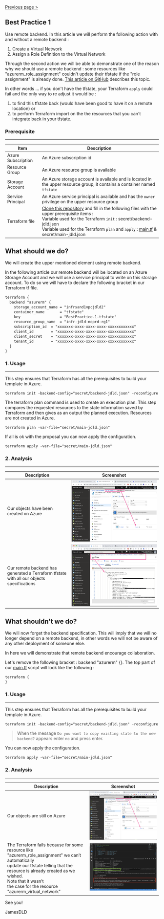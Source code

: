 [Previous page >](../)

Best Practice 1
------------
Use remote backend.
In this article we will perform the following action with and without a remote backend : 
1. Create a Virtual Network
2. Assign a Role Definition to the Virtual Network

Through the second action we will be able to demonstrate one of the reason why we should use a remote backend : some resources like "azurerm_role_assignment" couldn't update their tfstate if the "role assignment" is already done. [This article on GitHub](https://github.com/terraform-providers/terraform-provider-azurerm/issues/1857) describes this topic.

In other words ... if you don't have the tfstate, your Terraform `apply` could fail and the only way to re adjust it would be : 
1. to find this tfstate back (would have been good to have it on a remote location) or 
2. to perform Terraform import on the the resources that you can't integrate back in your tfstate.


### Prerequisite
-----

| Item | Description |
| ------------- | ------------- |
| Azure Subscription | An Azure subscription id |
| Resource Group | An Azure resource group is available |
| Storage Account | An Azure storage account is available and is located in the upper resource group, it contains a container named `tfstate` |
| Service Principal | An Azure service principal is available and has the `owner` privilege on the upper resource group |
| Terraform file | [Clone this repository](https://github.com/JamesDLD/terraform/tree/master/Best-Practice/BestPractice-1) and fill in the following files with the upper prerequisite items : <br> Variable used for the Terraform `init` : secret/backend-jdld.json <br> Variable used for the Terraform `plan` and `apply` : [main.tf](main.tf) & secret/main-jdld.json |


What should we do?
------------
We will create the upper mentioned element using remote backend.

In the following article our remote backend will be located on an Azure Storage Account and we will use a service principal to write on this storage account.
To do so we will have to declare the following bracket in our Terraform tf file.
```hcl
terraform {
  backend "azurerm" {
    storage_account_name = "infrsand1vpcjdld2"
    container_name       = "tfstate"
    key                  = "BestPractice-1.tfstate"
    resource_group_name  = "infr-jdld-noprd-rg1"
    subscription_id  = "xxxxxxx-xxxx-xxxx-xxxx-xxxxxxxxxxxx"
    client_id        = "xxxxxxx-xxxx-xxxx-xxxx-xxxxxxxxxxxx"
    client_secret    = "xxxxxxx-xxxx-xxxx-xxxx-xxxxxxxxxxxx"
    tenant_id        = "xxxxxxx-xxxx-xxxx-xxxx-xxxxxxxxxxxx"
  }
}
```



### 1. Usage
-----

This step ensures that Terraform has all the prerequisites to build your template in Azure.
```hcl
terraform init -backend-config="secret/backend-jdld.json" -reconfigure
```

The terraform plan command is used to create an execution plan.
This step compares the requested resources to the state information saved by Terraform and then gives as an output the planned execution. Resources are not created in Azure.
```hcl
terraform plan -var-file="secret/main-jdld.json"
```

If all is ok with the proposal you can now apply the configuration.
```hcl
terraform apply -var-file="secret/main-jdld.json"
```

### 2. Analysis
-----

| Description | Screenshot |
| ------------- | ------------- |
| Our objects have been created on Azure | ![done](image/done.png) |
| Our remote backend has generated a Terraform tfstate with all our objects specifications | ![tfstate](image/tfstate.png) |


What shouldn't we do?
------------
We will now forget the backend specification. 
This will imply that we will no longer depend on a remote backend, in other words we will not be aware of any other deployment of someone else.

In here we will demonstrate that remote backend encourage collaboration.

Let's remove the following bracket : backend "azurerm" {}.
The top part of our [main.tf](main.tf) script will look like the following : 
```hcl
terraform {
}
```

### 1. Usage
-----

This step ensures that Terraform has all the prerequisites to build your template in Azure.
```hcl
terraform init -backend-config="secret/backend-jdld.json" -reconfigure
```
> When the message `Do you want to copy existing state to the new backend?` appears enter `no` and press enter.

You can now apply the configuration.
```hcl
terraform apply -var-file="secret/main-jdld.json"
```

### 2. Analysis
-----

| Description | Screenshot |
| ------------- | ------------- |
| Our objects are still on Azure  | ![done](image/done.png) |
| The Terraform fails because for some resource like "azurerm_role_assignment" we can’t automatically <br> update our tfstate telling that the resource is already created as we wished. <br> Note that it wasn’t <br> the case for the resource "azurerm_virtual_network" | ![tfstate](image/error.png) |



See you!

JamesDLD
